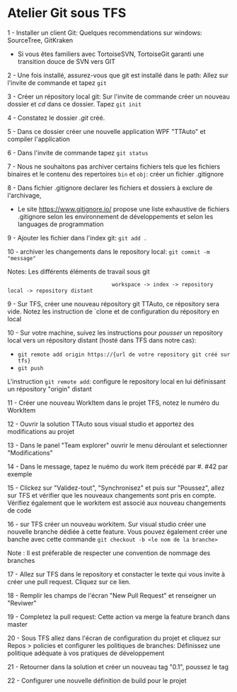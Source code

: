 # Atelier Git sous TFS

1 - Installer un client Git: Quelques recommendations sur windows: SourceTree, GitKraken
  * Si vous êtes familiers avec TortoiseSVN, TortoiseGit garanti une transition douce de SVN vers GIT
  
2 - Une fois installé, assurez-vous que git est installé dans le path: Allez sur l'invite de commande et tapez `git`

3 - Créer un répository local git: Sur l'invite de commande créer un nouveau dossier et *cd* dans ce dossier. Tapez `git init`

4 - Constatez le dossier *.git* créé. 

5 - Dans ce dossier créer une nouvelle application WPF "TTAuto" et compiler l'application

6 - Dans l'invite de commande tapez `git status`

7 - Nous ne souhaitons pas archiver certains fichiers tels que les fichiers binaires et le contenu des repertoires `bin` et `obj`: créer un fichier .gitignore

8 - Dans fichier .gitignore declarer les fichiers et dossiers à exclure de l'archivage, 
  * Le site https://www.gitignore.io/ propose une liste exhaustive de fichiers .gitignore selon les environnement de développements et selon les languages de programmation

9 - Ajouter les fichier dans l'index git: `git add .`

10 - archiver les changements dans le repository local: `git commit -m "message"`


Notes: Les différents éléments de travail sous git


                                     workspace -> index -> repository local -> repository distant


9 - Sur TFS, créer une nouveau répository git TTAuto, ce répository sera vide. Notez les instruction de `clone et de configuration du répository en local

10 - Sur votre machine, suivez les instructions pour *pousser* un repository local vers un répository distant (hosté dans TFS dans notre cas):
  * `git remote add origin https://{url de votre repository git créé sur tfs}`
  * `git push` 
  
L'instruction `git remote add`: configure le repository local en lui définissant un répository "origin" distant

11 - Créer une nouveau WorkItem dans le projet TFS, notez le numéro du WorkItem

12 - Ouvrir la solution TTAuto sous visual studio et apportez des modifications au projet

13 - Dans le panel "Team explorer" ouvrir le menu déroulant et selectionner "Modifications"

14 - Dans le message, tapez le nuémo du work item précédé par #. #42 par exemple

15 - Clickez sur "Validez-tout", "Synchronisez" et puis sur "Poussez", allez sur TFS et vérifier que les nouveaux changements sont pris en compte. Vérifiez également que le workitem est associé aux nouveau changements de code

16 - sur TFS créer un nouveau workitem. Sur visual studio créer une nouvelle branche dédiée à cette feature. 
Vous pouvez également créer une banche avec cette commande `git checkout -b <le nom de la branche>`

Note : Il est préferable de respecter une convention de nommage des branches

17 - Allez sur TFS dans le repository et constacter le texte qui vous invite à créer une pull request. Cliquez sur ce lien.

18 - Remplir les champs de l'écran "New Pull Request" et renseigner un "Reviwer"

19 - Completez la pull request: Cette action va merge la feature branch dans master

20 - Sous TFS allez dans l'écran de configuration du projet et cliquez sur Repos > policies et configurer les politiques de branches: 
Définissez une politique adéquate à vos pratiques de développement

21 - Retourner dans la solution et créer un nouveau tag "0.1", poussez le tag

22 - Configurer une nouvelle définition de build pour le projet


